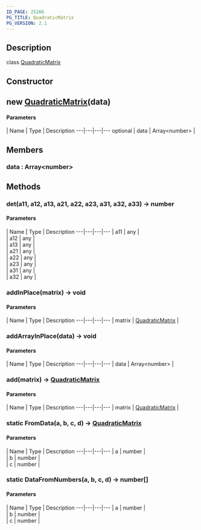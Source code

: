 ```yaml
---
ID_PAGE: 25266
PG_TITLE: QuadraticMatrix
PG_VERSION: 2.1
---
```

## Description

class [QuadraticMatrix](/classes/2.4/QuadraticMatrix)



## Constructor

## new [QuadraticMatrix](/classes/2.4/QuadraticMatrix)(data)



#### Parameters
 | Name | Type | Description
---|---|---|---
optional | data | Array&lt;number&gt; |    

## Members

### data : Array&lt;number&gt;



## Methods

### det(a11, a12, a13, a21, a22, a23, a31, a32, a33) &rarr; number



#### Parameters
 | Name | Type | Description
---|---|---|---
 | a11 | any |    
 | a12 | any |    
 | a13 | any |    
 | a21 | any |    
 | a22 | any |    
 | a23 | any |    
 | a31 | any |    
 | a32 | any |    
### addInPlace(matrix) &rarr; void



#### Parameters
 | Name | Type | Description
---|---|---|---
 | matrix | [QuadraticMatrix](/classes/2.4/QuadraticMatrix) |    

### addArrayInPlace(data) &rarr; void



#### Parameters
 | Name | Type | Description
---|---|---|---
 | data | Array&lt;number&gt; |    

### add(matrix) &rarr; [QuadraticMatrix](/classes/2.4/QuadraticMatrix)



#### Parameters
 | Name | Type | Description
---|---|---|---
 | matrix | [QuadraticMatrix](/classes/2.4/QuadraticMatrix) |    

### static FromData(a, b, c, d) &rarr; [QuadraticMatrix](/classes/2.4/QuadraticMatrix)



#### Parameters
 | Name | Type | Description
---|---|---|---
 | a | number |    
 | b | number |    
 | c | number |    
### static DataFromNumbers(a, b, c, d) &rarr; number[]



#### Parameters
 | Name | Type | Description
---|---|---|---
 | a | number |    
 | b | number |    
 | c | number |    
